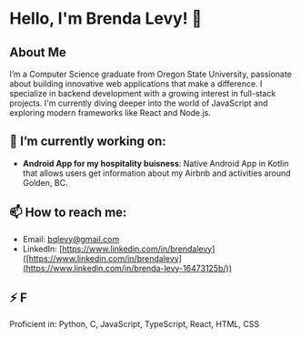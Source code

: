 # Hello, I'm Brenda Levy! 👋

## About Me
I’m a Computer Science graduate from Oregon State University, passionate about building innovative web applications that make a difference. I specialize in backend development with a growing interest in full-stack projects. I'm currently diving deeper into the world of JavaScript and exploring modern frameworks like React and Node.js.

## 🔭 I’m currently working on:
- **Android App for my hospitality buisness**: Native Android App in Kotlin that allows users get information about my Airbnb and activities around Golden, BC.


## 📫 How to reach me:
- Email: [bqlevy@gmail.com](mailto:bqlevy@gmail.com)
- LinkedIn: [https://www.linkedin.com/in/brendalevy]([https://www.linkedin.com/in/brendalevy](https://www.linkedin.com/in/brenda-levy-16473125b/))

## ⚡ F
Proficient in: Python, C, JavaScript, TypeScript, React, HTML, CSS
